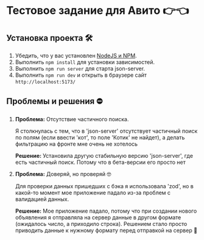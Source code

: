 # Тестовое задание для Авито 👉👈

## Установка проекта 🛠️

1. Убедить, что у вас установлен [NodeJS и NPM](https://nodejs.org/en/download/package-manager).
2. Выполнить `npm install` для установки зависимостей.
3. Выполнить `npm run server` для старта json-server.
4. Выполнить `npm run dev` и открыть в браузере сайт `http://localhost:5173/`

## Проблемы и решения ⛔

1. **Проблема:** Отсутствие частичного поиска.

   Я столкнулась с тем, что в 'json-server' отсутствует частичный поиск по полям (если ввести 'кот', то поле 'Котик' не найдет), а делать фильтрацию на фронте мне очень не хотелось
   
   **Решение:** Установила другую стабильную версию 'json-server', где есть частичный поиск. Потому что в бета-версии его просто нет

2. **Проблема:** Доверяй, но проверяй 🤓

   Для проверки данных пришедших с бэка я использовала 'zod', но в какой-то момент мое приложение падало из-за проблем с валидацией данных.

   **Решение:** Мое приложение падало, потому что при создании нового объявления я отправляла на сервер данные в другом формате (ожидалось число, а приходило строка). Решением стало просто приводить данные к нужному формату перед отправкой на сервер 🤦
